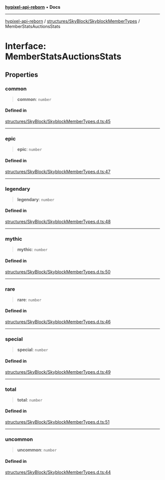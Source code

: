 [**hypixel-api-reborn**](../../../../README.md) • **Docs**

***

[hypixel-api-reborn](../../../../modules.md) / [structures/SkyBlock/SkyblockMemberTypes](../README.md) / MemberStatsAuctionsStats

# Interface: MemberStatsAuctionsStats

## Properties

### common

> **common**: `number`

#### Defined in

[structures/SkyBlock/SkyblockMemberTypes.d.ts:45](https://github.com/Kathund/REBORN-docs-TEST/blob/226e7f6a62bb6bca87ef0828ac84e9098d59f860/src/structures/SkyBlock/SkyblockMemberTypes.d.ts#L45)

***

### epic

> **epic**: `number`

#### Defined in

[structures/SkyBlock/SkyblockMemberTypes.d.ts:47](https://github.com/Kathund/REBORN-docs-TEST/blob/226e7f6a62bb6bca87ef0828ac84e9098d59f860/src/structures/SkyBlock/SkyblockMemberTypes.d.ts#L47)

***

### legendary

> **legendary**: `number`

#### Defined in

[structures/SkyBlock/SkyblockMemberTypes.d.ts:48](https://github.com/Kathund/REBORN-docs-TEST/blob/226e7f6a62bb6bca87ef0828ac84e9098d59f860/src/structures/SkyBlock/SkyblockMemberTypes.d.ts#L48)

***

### mythic

> **mythic**: `number`

#### Defined in

[structures/SkyBlock/SkyblockMemberTypes.d.ts:50](https://github.com/Kathund/REBORN-docs-TEST/blob/226e7f6a62bb6bca87ef0828ac84e9098d59f860/src/structures/SkyBlock/SkyblockMemberTypes.d.ts#L50)

***

### rare

> **rare**: `number`

#### Defined in

[structures/SkyBlock/SkyblockMemberTypes.d.ts:46](https://github.com/Kathund/REBORN-docs-TEST/blob/226e7f6a62bb6bca87ef0828ac84e9098d59f860/src/structures/SkyBlock/SkyblockMemberTypes.d.ts#L46)

***

### special

> **special**: `number`

#### Defined in

[structures/SkyBlock/SkyblockMemberTypes.d.ts:49](https://github.com/Kathund/REBORN-docs-TEST/blob/226e7f6a62bb6bca87ef0828ac84e9098d59f860/src/structures/SkyBlock/SkyblockMemberTypes.d.ts#L49)

***

### total

> **total**: `number`

#### Defined in

[structures/SkyBlock/SkyblockMemberTypes.d.ts:51](https://github.com/Kathund/REBORN-docs-TEST/blob/226e7f6a62bb6bca87ef0828ac84e9098d59f860/src/structures/SkyBlock/SkyblockMemberTypes.d.ts#L51)

***

### uncommon

> **uncommon**: `number`

#### Defined in

[structures/SkyBlock/SkyblockMemberTypes.d.ts:44](https://github.com/Kathund/REBORN-docs-TEST/blob/226e7f6a62bb6bca87ef0828ac84e9098d59f860/src/structures/SkyBlock/SkyblockMemberTypes.d.ts#L44)
